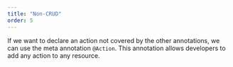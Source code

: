 ```yaml
---
title: "Non-CRUD"
order: 5
---
```


If we want to declare an action not covered by the other annotations, we can use the meta annotation `@Action`. This annotation allows developers to add any action to any resource.